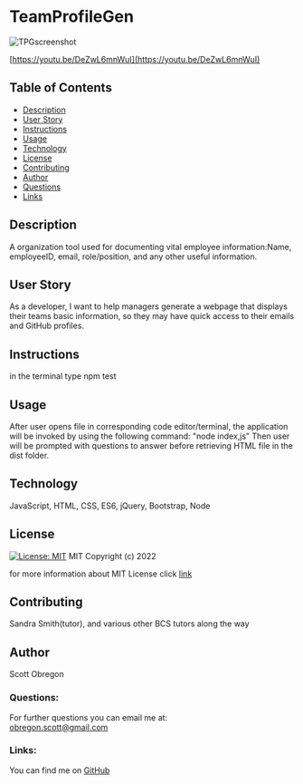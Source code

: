 
  # TeamProfileGen
  ![TPGscreenshot](https://user-images.githubusercontent.com/98435396/180323282-6e5aedf3-d2e5-4b79-947f-639c2cafc460.png)


[https://youtu.be/DeZwL6mnWuI](https://youtu.be/DeZwL6mnWuI)
  
  ## Table of Contents
  - [Description](#description)
  - [User Story](#userStory)
  - [Instructions](#instructions)
  - [Usage](#usage)
  - [Technology](#technology)
  - [License](#license)
  - [Contributing](#contributing)
  - [Author](#author)
  - [Questions](#questions)
  - [Links](#links)
  
  ## Description
  A organization tool used for documenting vital employee information:Name, employeeID, email, role/position, and any other useful information.

  ## User Story

  As a developer, I want to help managers generate a webpage that displays their teams basic information, so they may have quick access to their emails and GitHub profiles.

  ## Instructions

  in the terminal type npm test

  ## Usage

  After user opens file in corresponding code editor/terminal, the application will be invoked by using the following command: "node index,js"   Then user will be prompted with questions to answer before retrieving HTML file in the dist folder.

  ## Technology

  JavaScript, HTML, CSS, ES6, jQuery, Bootstrap, Node

  ## License

  [![License: MIT](https://img.shields.io/badge/License-MIT-yellow.svg)](https://opensource.org/licenses/MIT)
  MIT
Copyright (c) 2022
     
for more information about MIT License click [link](https://opensource.org/licenses/MIT)
  
  ## Contributing

  Sandra Smith(tutor), and various other BCS tutors along the way

  ## Author

  Scott Obregon

  ### Questions:
  For further questions you can email me at:<br />
  obregon.scott@gmail.com
  
  ### Links:
  You can find me on [GitHub](https://github.com/ObregonScott)
  
